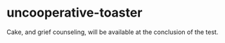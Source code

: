 # uncooperative-toaster
Cake, and grief counseling, will be available at the conclusion of the test. 
